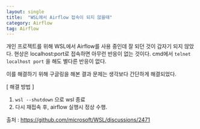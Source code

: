 ```yaml
---
layout: single
title:  "WSL에서 Airflow 접속이 되지 않을때"
category: Airflow
tag: Airflow
---
```


개인 프로젝트를 위해 WSL에서 Airflow를 사용 중인데 잘 되던 것이 갑자기 되지 않았다. 현상은 localhost:port로 접속하면 아무런 반응이 없는 것이다.
cmd에서 `telnet localhost port` 을 해도 별다른 반응이 없다.

이를 해결하기 위해 구글링을 해본 결과 문제는 생각보다 간단하게 해결되었다.


[ 해결 방법 ]
1) `wsl --shutdown` 으로 wsl 종료
2) 다시 재접속 후, airflow 실행시 정상 수행.

출처 : https://github.com/microsoft/WSL/discussions/2471
